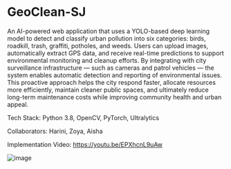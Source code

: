 # GeoClean-SJ
An AI-powered web application that uses a YOLO-based deep learning model to detect and classify urban pollution into six categories: birds, roadkill, trash, graffiti, potholes, and weeds. Users can upload images, automatically extract GPS data, and receive real-time predictions to support environmental monitoring and cleanup efforts. By integrating with city surveillance infrastructure — such as cameras and patrol vehicles — the system enables automatic detection and reporting of environmental issues. This proactive approach helps the city respond faster, allocate resources more efficiently, maintain cleaner public spaces, and ultimately reduce long-term maintenance costs while improving community health and urban appeal.

Tech Stack: Python 3.8, OpenCV, PyTorch, Ultralytics

Collaborators: Harini, Zoya, Aisha

Implementation Video: https://youtu.be/EPXhcnL9uAw

![image](https://github.com/user-attachments/assets/d2804046-5336-4ff8-9758-5f4acf7d8ad5)
